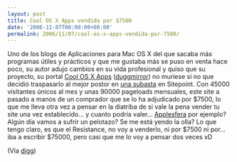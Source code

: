 ```yaml
---
layout: post
title: Cool OS X Apps vendida por $7500
date: '2006-11-07T00:00:00+00:00'
permalink: 2006/11/07/cool-os-x-apps-vendida-por-7500/
---
```

<a href="http://coolosxapps.net"><img style="float:right; margin:0 0 10px 10px;cursor:pointer; cursor:hand;" src="http://photos1.blogger.com/blogger2/4553/2422/320/cb760b776f9ec0ced7f4229b0c35d501_header.jpg" border="0" alt="" /></a>Uno de los blogs de Aplicaciones para Mac OS X del que sacaba más programas útiles y prácticos y que me gustaba más se puso en venta hace poco, su autor adujo cambios en su vida profesional y quiso que su proyecto, su portal <a href="http://coolosxapps.net/">Cool OS X Apps</a> (<a href="http://duggmirror.com/apple/Cool_OS_X_App_sold/">duggmirror</a>) no muriese si no que  decidió traspasarlo al mejor postor en <a href="http://www.sitepoint.com/marketplace/auction/2136">una subasta</a> en Sitepoint. Con 45000 visitantes únicos al mes y unas 90000 pageloads mensuales, este site a pasado a manos de un comprador que se lo ha adjudicado por $7500, lo que me lleva otra vez a pensar en la diatriba de si vale la pena vender tu site una vez establecido... y cuanto podría valer... <a href="http://applesfera.com">Applesfera</a> por ejemplo? Algún día vamos a sufrir un pelotazo? Se me está yendo la olla? Lo que tengo claro, es que el Resistance, no voy a venderlo, ni por $7500 ni por... iba a escribir $75000, pero casi que me lo voy a pensar dos veces xD

(Vía <a href="http://digg.com/apple/Cool_OS_X_App_sold">digg</a>)
